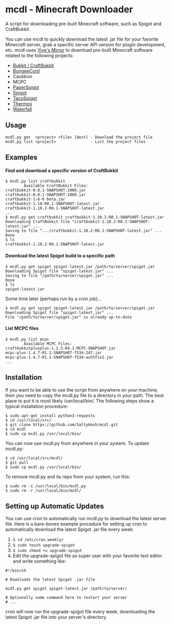 # mcdl - Minecraft Downloader
A script for downloading pre-built Minecraft software, such as Spigot and CraftBukkit.

You can use mcdl to quickly download the latest .jar file for your favorite Minecraft server, grab a specific server API version for plugin development, etc. mcdl uses [Yive's Mirror](https://yivesmirror.com/) to download pre-built Minecraft software related to the following projects:
* [Bukkit / CraftBukkit](https://bukkit.org/)
* [BungeeCord](https://www.spigotmc.org/)
* Cauldron
* MCPC
* [PaperSpigot](https://github.com/PaperMC/Paper)
* [Spigot](https://www.spigotmc.org/)
* [TacoSpigot](https://github.com/TacoSpigot/TacoSpigot)
* [Thermos](https://cyberdynecc.github.io/Thermos/)
* [Waterfall](https://github.com/WaterfallMC/Waterfall)

## Usage
```
mcdl.py get  <project> <file> [dest] - Download the project file
mcdl.py list <project>               - List the project files
```

## Examples
#### Find and download a specific version of CraftBukkit
```
$ mcdl.py list craftbukkit
        Available CraftBukkit Files:
craftbukkit-0.0.1-SNAPSHOT.1000.jar
craftbukkit-0.0.1-SNAPSHOT.1060.jar
craftbukkit-1-6-6 beta.jar
craftbukkit-1.10-R0.1-SNAPSHOT-latest.jar
craftbukkit-1.10.2-R0.1-SNAPSHOT-latest.jar
...
$ mcdl.py get craftbukkit craftbukkit-1.10.2-R0.1-SNAPSHOT-latest.jar
Downloading CraftBukkit file "craftbukkit-1.10.2-R0.1-SNAPSHOT-latest.jar" ...
Saving to file ".../craftbukkit-1.10.2-R0.1-SNAPSHOT-latest.jar" ...
Done
$ ls
craftbukkit-1.10.2-R0.1-SNAPSHOT-latest.jar
```

#### Download the latest Spigot build to a specific path
```
$ mcdl.py get spigot spigot-latest.jar /path/to/server/spigot.jar
Downloading Spigot file "spigot-latest.jar" ...
Saving to file "/path/to/server/spigot.jar" ...
Done
$ ls
spigot-latest.jar
```
Some time later (perhaps run by a cron job)...
```
$ mcdl.py get spigot spigot-latest.jar /path/to/server/spigot.jar
Downloading Spigot file "spigot-latest.jar" ...
File "/path/to/server/spigot.jar" is already up-to-date
```

#### List MCPC files
```
$ mcdl.py list mcpc
        Available MCPC Files:
craftbukkitplusplus-1.2.5-R4.1-MCPC-SNAPSHOT.jar
mcpc-plus-1.4.7-R1.1-SNAPSHOT-f534-247.jar
mcpc-plus-1.4.7-R1.1-SNAPSHOT-f534-authfix1.jar
...
```

## Installation
If you want to be able to use the script from anywhere on your machine, then you need to copy the mcdl.py file to a directory in your path.  The best place to put it is most likely /usr/local/bin/.  The following steps show a typical installation procedure:
```
$ sudo apt-get install python3-requests
$ cd /usr/local/src/
$ git clone https://github.com/SaltyHash/mcdl.git
$ cd mcdl
$ sudo cp mcdl.py /usr/local/bin/
```
You can now use mcdl.py from anywhere in your system.  To update mcdl.py:
```
$ cd /usr/local/src/mcdl/
$ git pull
$ sudo cp mcdl.py /usr/local/bin/
```
To remove mcdl.py and its repo from your system, run this:
```
$ sudo rm -i /usr/local/bin/mcdl.py
$ sudo rm -r /usr/local/bin/mcdl/
```

## Setting up Automatic Updates
You can use cron to automatically run mcdl.py to download the latest server file.  Here is a bare-bones example procedure for setting up cron to automatically download the latest Spigot .jar file every week:
1. `$ cd /etc/cron.weekly/`
1. `$ sudo touch upgrade-spigot`
1. `$ sudo chmod +x upgrade-spigot`
1. Edit the upgrade-spigot file as super user with your favorite text editor and write something like:
```
#!/bin/sh

# Downloads the latest Spigot .jar file

mcdl.py get spigot spigot-latest.jar /path/to/server/

# Optionally some command here to restart your server
# ...
```
cron will now run the upgrade-spigot file every week, downloading the latest Spigot .jar file into your server's directory.
